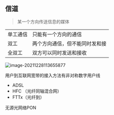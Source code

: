 ## 信道

> 某一个方向传送信息的媒体

|          |                                |
| -------- | ------------------------------ |
| 单工通信 | 只能有一个方向的通信           |
| 双工     | 两个方向通信，但不能同时发和接 |
| 全双工   | 双方可以同时发送和接收         |

![image-20211228113655877](E:\project\note\计算机网络\imgs\image-20211228113655877.png)



用户到互联网宽带的接入方法有非对称数字用户线

+ ADSL
+ HFC （光纤同轴混合网）
+ FTTx（光纤到）



无源光网络PON